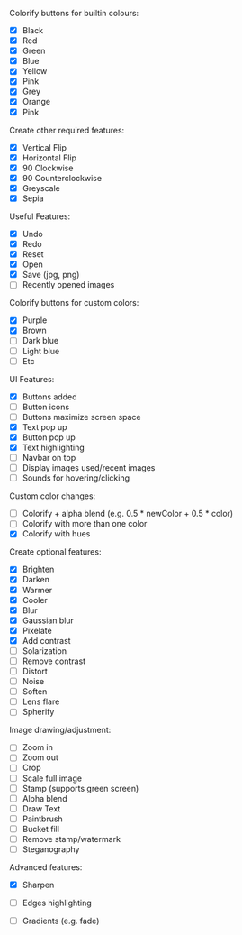Colorify buttons for builtin colours: 
- [x] Black
- [x] Red
- [x] Green
- [x] Blue
- [x] Yellow
- [x] Pink
- [x] Grey
- [x] Orange
- [x] Pink

Create other required features: 
- [x] Vertical Flip
- [x] Horizontal Flip
- [x] 90 Clockwise
- [x] 90 Counterclockwise
- [x] Greyscale
- [x] Sepia

Useful Features: 
- [x] Undo
- [x] Redo
- [x] Reset
- [x] Open
- [x] Save (jpg, png)
- [ ] Recently opened images

Colorify buttons for custom colors: 
- [x] Purple
- [x] Brown
- [ ] Dark blue
- [ ] Light blue
- [ ] Etc

UI Features: 
- [x] Buttons added
- [ ] Button icons
- [ ] Buttons maximize screen space
- [x] Text pop up
- [x] Button pop up
- [x] Text highlighting
- [ ] Navbar on top
- [ ] Display images used/recent images
- [ ] Sounds for hovering/clicking

Custom color changes: 
- [ ] Colorify + alpha blend (e.g. 0.5 * newColor + 0.5 * color)
- [ ] Colorify with more than one color 
- [x] Colorify with hues

Create optional features: 
- [x] Brighten
- [x] Darken
- [x] Warmer
- [x] Cooler
- [x] Blur
- [x] Gaussian blur
- [x] Pixelate
- [x] Add contrast
- [ ] Solarization
- [ ] Remove contrast
- [ ] Distort
- [ ] Noise
- [ ] Soften
- [ ] Lens flare
- [ ] Spherify

Image drawing/adjustment: 
- [ ] Zoom in
- [ ] Zoom out
- [ ] Crop
- [ ] Scale full image
- [ ] Stamp (supports green screen)
- [ ] Alpha blend
- [ ] Draw Text
- [ ] Paintbrush
- [ ] Bucket fill
- [ ] Remove stamp/watermark
- [ ] Steganography

Advanced features: 
- [x] Sharpen 
- [ ] Edges highlighting
- [ ] Gradients (e.g. fade)

